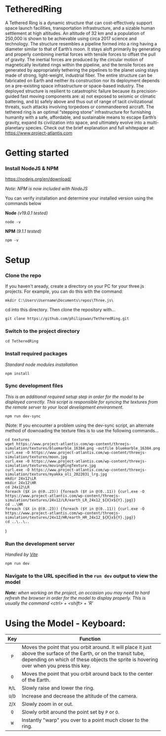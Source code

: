 # TetheredRing
A Tethered Ring is a dynamic structure that can cost-effectively support space launch facilities, transportation infrastructure, and a sizable human settlement at high altitudes. An altitude of 32 km and a population of 250,000 is shown to be achievable using circa 2017 science and technology.  The structure resembles a pipeline formed into a ring having a diameter similar to that of Earth’s moon. It stays aloft primarily by generating and properly combining inertial forces with tensile forces to offset the pull of gravity. The inertial forces are produced by the circular motion of magnetically levitated rings within the pipeline, and the tensile forces are generated by appropriately tethering the pipelines to the planet using stays made of strong, light-weight, industrial fiber.  The entire structure can be fabricated on Earth and neither its construction nor its deployment depends on a pre-existing space infrastructure or space-based industry. The deployed structure is resilient to catastrophic failure because its precision-guided fast moving components are: a) not exposed to seismic or climatic battering, and b) safely above and thus out of range of tacit civilizational threats, such attacks involving torpedoes or commandeered aircraft.  The tethered ring is an optimal “stepping stone” infrastructure for furnishing humanity with a safe, affordable, and sustainable means to escape Earth’s gravity, expand its civilization into space, and ultimately evolve into a multi-planetary species.  Check out the brief explanation and full whitepaper at: https://www.project-atlantis.com

# Getting started

### Install NodeJS & NPM

https://nodejs.org/en/download/

_Note: NPM is now included with NodeJS_

You can verify installation and determine your installed version using the commands below

**Node** _(v19.0.1 tested)_
```
node -v
```
**NPM** _(9.1.1 tested)_
```
npm -v
```

# Setup
### Clone the repo

If you haven't aready, create a directory on your PC for your three.js projects. For example, you can do this with the command: 
```
mkdir C:\Users\Username\Documents\repos\Three.js\
```
cd into this directory. Then clone the repository with...
```
git clone https://github.com/philipswan/TetheredRing.git
```
### Switch to the project directory
```
cd TetheredRing
```
### Install required packages

_Standard node modules installation_
```
npm install
```
### Sync development files

_This is an additional required setup step in order for the model to be displayed correctly. This script is responsible for syncing the textures from the remote server to your local development environment._
```
npm run dev-sync
```

(Note: If you encounter a problem using the dev-sync script, an alternate method of downoading the texture files is to use the following commands...
```
cd textures
wget https://www.project-atlantis.com/wp-content/threejs-simulation/textures/bluemarble_16384.png -outfile bluemarble_16384.png
curl.exe -O https://www.project-atlantis.com/wp-content/threejs-simulation/textures/moon.jpg
curl.exe -O https://www.project-atlantis.com/wp-content/threejs-simulation/textures/movingRingTexture.jpg
curl.exe -O https://www.project-atlantis.com/wp-content/threejs-simulation/textures/myakka_oli_2022031_lrg.jpg
mkdir 24x12\LR
mkdir 24x12\HR
cd 24x12\LR
foreach ($X in @(0..23)) {foreach ($Y in @(0..11)) {curl.exe -O https://www.project-atlantis.com/wp-content/threejs-simulation/textures/24x12/LR/earth_LR_24x12_${X}x${Y}.jpg}}
cd ..\HR
foreach ($X in @(0..23)) {foreach ($Y in @(0..11)) {curl.exe -O https://www.project-atlantis.com/wp-content/threejs-simulation/textures/24x12/HR/earth_HR_24x12_${X}x${Y}.jpg}}
cd ..\..\..
```
)

### Run the development server

_Handled by [Vite](https://vitejs.dev/)_
```
npm run dev
```
### Navigate to the URL specified in the `run dev` output to view the model

_**Note:** when working on the project, on occasion you may need to hard refresh the browser in order for the model to display properly. This is usually the command \<ctrl\> + \<shift\> + 'R'_

# Using the Model - Keyboard:

|Key|Function|
|:---:|---|
|`P`| Moves the point that you orbit around. It will place it just above the surface of the Earth, or on the transit tube, depending on which of these objects the sprite is hovering over when you press this key.|
|`O`| Moves the point that you orbit around back to the center of the Earth.|
|`R`/`L`| Slowly raise and lower the ring.|
|`U`/`D`| Increase and decrease the altitude of the camera.|
|`Z`/`X`| Slowly zoom in or out.|
|`Q`| Slowly orbit around the point set by `P` or `O`.|
|`W`| Instantly "warp" you over to a point much closer to the ring.|
